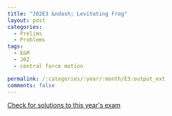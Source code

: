 ```yaml
---
title: "J02E3 &ndash; Levitating Frog"
layout: post
categories:
  - Prelims
  - Problems
tags:
  - E&M
  - J02
  - central force motion

permalink: /:categories/:year/:month/E3:output_ext
comments: false
---
```

<object data="2002J3E.pdf" type="application/pdf" width="100%" height="500"></object>
<div class="message"><a href='https://princetonprelim.com/prelim/8/'>Check for solutions to this year's exam</a></div>